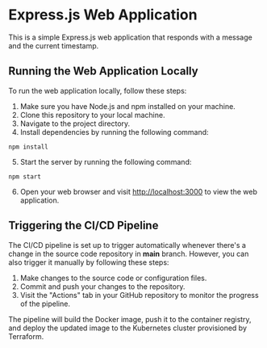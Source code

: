 # Express.js Web Application

This is a simple Express.js web application that responds with a message and the current timestamp.

## Running the Web Application Locally

To run the web application locally, follow these steps:

1. Make sure you have Node.js and npm installed on your machine.
2. Clone this repository to your local machine.
3. Navigate to the project directory.
4. Install dependencies by running the following command:
 ```
 npm install
 ```
 5. Start the server by running the following command:
 ```
 npm start
 ```
 6. Open your web browser and visit [http://localhost:3000](http://localhost:3000) to view the web application.

## Triggering the CI/CD Pipeline

The CI/CD pipeline is set up to trigger automatically whenever there's a change in the source code repository in **main** branch. However, you can also trigger it manually by following these steps:

1. Make changes to the source code or configuration files.
2. Commit and push your changes to the repository.
3. Visit the "Actions" tab in your GitHub repository to monitor the progress of the pipeline.

The pipeline will build the Docker image, push it to the container registry, and deploy the updated image to the Kubernetes cluster provisioned by Terraform.
